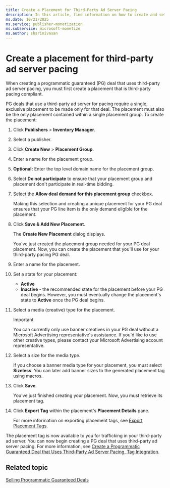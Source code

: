 ```yaml
---
title: Create a Placement for Third-Party Ad Server Pacing
description: In this article, find information on how to create and set up a placement that is third-party pacing compliant.
ms.date: 10/21/2025
ms.service: publisher-monetization
ms.subservice: microsoft-monetize
ms.author: shsrinivasan
---
```


# Create a placement for third-party ad server pacing

When creating a programmatic guaranteed (PG) deal that uses third-party ad server pacing, you must first create a placement that is third-party pacing compliant.

PG deals that use a third-party ad server for pacing require a single, exclusive placement to be made only for that deal. The placement must also be the only placement contained within a single placement group. To create the placement:

1. Click **Publishers** > **Inventory Manager**.

1. Select a publisher.

1. Click **Create New** > **Placement Group**.

1. Enter a name for the placement group.

1. **Optional:** Enter the top level domain name for the placement group.

1. Select **Do not participate** to ensure that your placement group and placement don't participate in real-time bidding.

1. Select the **Allow deal demand for this placement group** checkbox.

    Making this selection and creating a unique placement for your PG deal ensures that your PG line item is the only demand eligible for the placement.

1. Click **Save & Add New Placement**.

    The **Create New Placement** dialog displays.

    You've just created the placement group needed for your PG deal placement. Now, you can create the placement that you'll use for your third-party pacing PG deal.

1. Enter a name for the placement.

1. Set a state for your placement:
    - **Active**
    - **Inactive** - the recommended state for the placement before your PG deal begins. However, you must eventually change the placement's state to **Active** once the PG deal begins.

1. Select a media (creative) type for the placement.

    > [!IMPORTANT]
    > You can currently only use banner creatives in your PG deal without a Microsoft Advertising representative's assistance. If you'd like to use other creative types, please contact your Microsoft Advertising account representative.

1. Select a size for the media type.

    If you choose a banner media type for your placement, you must select **Sizeless**. You can later add banner sizes to the generated placement tag using macros.

1. Click **Save**.

    You've just finished creating your placement. Now, you must retrieve its placement tag.

1. Click **Export Tag** within the placement's **Placement Details** pane.

    For more information on exporting placement tags, see [Export Placement Tags](export-placement-tags.md).

The placement tag is now available to you for trafficking in your third-party ad server. You can now begin creating a PG deal that uses third-party ad server pacing. For more information, see [Create a Programmatic Guaranteed Deal that Uses Third-Party Ad Server Pacing, Tag Integration](create-a-programmatic-guaranteed-selling-line-item-ssp.md).

## Related topic

[Selling Programmatic Guaranteed Deals](programmatic-guaranteed-selling-line-items.md)
